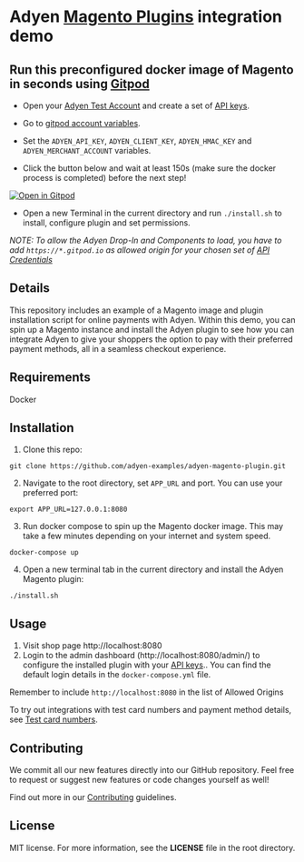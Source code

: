 # Adyen [Magento Plugins](https://docs.adyen.com/plugins/magento-2) integration demo

## Run this preconfigured docker image of Magento in seconds using [Gitpod](https://gitpod.io/)

* Open your [Adyen Test Account](https://ca-test.adyen.com/ca/ca/overview/default.shtml) and create a set of [API keys](https://docs.adyen.com/user-management/how-to-get-the-api-key).
* Go to [gitpod account variables](https://gitpod.io/variables).
* Set the `ADYEN_API_KEY`, `ADYEN_CLIENT_KEY`, `ADYEN_HMAC_KEY` and `ADYEN_MERCHANT_ACCOUNT` variables.

* Click the button below and wait at least 150s (make sure the docker process is completed) before the next step!

[![Open in Gitpod](https://gitpod.io/button/open-in-gitpod.svg)](https://gitpod.io/#https://github.com/adyen-examples/adyen-magento-plugin)

* Open a new Terminal in the current directory and run `./install.sh` to install, configure plugin and set permissions.

_NOTE: To allow the Adyen Drop-In and Components to load, you have to add `https://*.gitpod.io` as allowed origin for your chosen set of [API Credentials](https://ca-test.adyen.com/ca/ca/config/api_credentials_new.shtml)_

## Details

This repository includes an example of a Magento image and plugin installation script for online payments with Adyen. Within this demo, you can spin up a Magento instance and install the Adyen plugin to see how you can integrate Adyen to give your shoppers the option to pay with their preferred payment methods, all in a seamless checkout experience.

## Requirements

Docker

## Installation

1. Clone this repo:

```
git clone https://github.com/adyen-examples/adyen-magento-plugin.git
```

2. Navigate to the root directory, set `APP_URL` and port. You can use your preferred port:

```
export APP_URL=127.0.0.1:8080
```

3. Run docker compose to spin up the Magento docker image. This may take a few minutes depending on your internet and system speed.

```
docker-compose up
```

4. Open a new terminal tab in the current directory and install the Adyen Magento plugin:

```
./install.sh
```

## Usage

1. Visit shop page http://localhost:8080
2. Login to the admin dashboard (http://localhost:8080/admin/) to configure the installed plugin with your [API keys](https://docs.adyen.com/user-management/how-to-get-the-api-key).. You can find the default login details in the `docker-compose.yml` file.

Remember to include `http://localhost:8080` in the list of Allowed Origins


To try out integrations with test card numbers and payment method details, see [Test card numbers](https://docs.adyen.com/development-resources/test-cards/test-card-numbers).

## Contributing

We commit all our new features directly into our GitHub repository. Feel free to request or suggest new features or code changes yourself as well!

Find out more in our [Contributing](https://github.com/adyen-examples/.github/blob/main/CONTRIBUTING.md) guidelines.

## License

MIT license. For more information, see the **LICENSE** file in the root directory.
